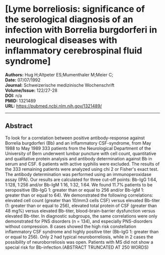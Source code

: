 # [Lyme borreliosis: significance of the serological diagnosis of an infection with Borrelia burgdorferi in neurological diseases with inflammatory cerebrospinal fluid syndrome]

**Authors:** Hug H;Altpeter ES;Mumenthaler M;Meier C;  
**Date:** 07/07/1992  
**Journal:** Schweizerische medizinische Wochenschrift  
**Volume/Issue:** 122/27-28  
**DOI:** n/a  
**PMID:** 1321489  
**URL:** https://pubmed.ncbi.nlm.nih.gov/1321489/

---

## Abstract

To look for a correlation between positive antibody-response against Borrelia burgdorferi (Bb) and an inflammatory CSF-syndrome, from May 1988 to May 1989 333 patients from the Neurological Department of the University of Bern underwent lumbar puncture with cell count, quantitative and qualitative protein analysis and antibody determination against Bb in serum and CSF. 6 patients with active syphilis were excluded. The results of the 333 remaining patients were analyzed using chi 2 or Fisher's exact test. The antibody determination was performed using an immunoperoxidase assay (IPA). Our results are calculated for three cut-off points: Bb-IgG 1:64, 1:128, 1:256 and/or Bb-IgM 1:16, 1:32, 1:64. We found 11.7% patients to be seropositive (Bb-IgG 1: greater than or equal to 256 and/or Bb-IgM 1: greater than or equal to 64). We demonstrated the following correlations: elevated cell count (greater than 10/mm3 cells CSF) versus elevated Bb-titer (1: greater than or equal to 256), elevated total protein of CSF (greater than 48 mg%) versus elevated Bb-titer, blood-brain-barrier dysfunction versus elevated Bb-titer. In diagnostic subgroups, the same correlations were only demonstrated for PNS disorders (n = 134), and especially PNS-disorders without compression. 8 cases showed the high risk constellation inflammatory CSF syndrome and highly positive titer (Bb-IgG 1: greater than or equal to 256). Only 2 had typical neuroborreliosis, while in 2 cases the possibility of neuroborreliosis was open. Patients with MS did not show a special risk for Bb-infection.(ABSTRACT TRUNCATED AT 250 WORDS)
